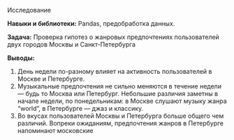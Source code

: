 Исследование 

**Навыки и библиотеки:**
Pandas, предобработка данных.

**Задача:**
Проверка гипотез о жанровых предпочтениях пользователей двух городов Москвы и Санкт-Петербурга

**Выводы:**
1. День недели по-разному влияет на активность пользователей в Москве и Петербурге.
2. Музыкальные предпочтения не сильно меняются в течение недели — будь то Москва или Петербург. Небольшие различия заметны в начале недели, по понедельникам:
в Москве слушают музыку жанра “world”, в Петербурге — джаз и классику.
3. Во вкусах пользователей Москвы и Петербурга больше общего чем различий. Вопреки ожиданиям, предпочтения жанров в Петербурге напоминают московские

